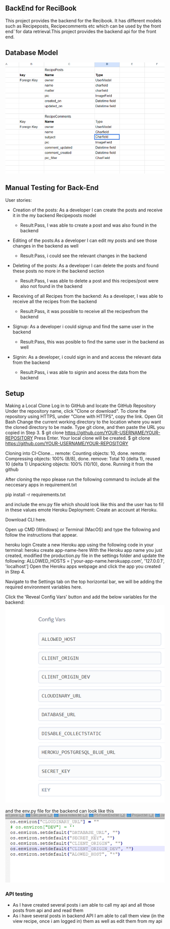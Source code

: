 

## BackEnd for ReciBook

This project provides the backend for the Recibook. It has different models such as Recipeposts, Recipecomments etc which can be used by the front end¨for data retrieval.This project provides the backend api for the front end.

## Database Model
![Database Model](media/P5%20Database%20Model.png)


## Manual Testing for Back-End
User stories:
* Creation of the posts: As a developer I can create the posts and receive it in the my backend Recipeposts model
  * Result:Pass, I was able to create a post and was also found in the backend

* Editing of the posts:As a developer I can edit my posts and see those changes in the backend as well
  * Result:Pass, i could see the relevant changes in the backend

* Deleting of the posts: As a developer I can delete the posts and found these posts no more in the backend section
  * Result:Pass, I was able to delete a post and this recipes/post were also not found in the backend

* Receiving of all Recipes from the backend: As a developer, I was able to receive all the recipes from the backend
  * Result:Pass, it was possible to receive all the recipesfrom the backend

* Signup: As a developer i could signup and find the same user in the backend
  * Result:Pass, this was posible to find the same user in the backend as well

* Signin: As a developer, i could sign in and and access the relevant data from the backend
  * Result:Pass, i was able to signin and acess the data from the backend 


## Setup 
Making a Local Clone
Log in to GitHub and locate the GitHub Repository Under the repository name, click "Clone or download". To clone the repository using HTTPS, under "Clone with HTTPS", copy the link. Open Git Bash Change the current working directory to the location where you want the cloned directory to be made. Type git clone, and then paste the URL you copied in Step 3. $ git clone https://github.com/YOUR-USERNAME/YOUR-REPOSITORY Press Enter. Your local clone will be created. $ git clone https://github.com/YOUR-USERNAME/YOUR-REPOSITORY

Cloning into CI-Clone... remote: Counting objects: 10, done. remote: Compressing objects: 100% (8/8), done. remove: Total 10 (delta 1), reused 10 (delta 1) Unpacking objects: 100% (10/10), done. Running it from the github

After cloning the repo please run the following command to include all the neccesary apps in requirement.txt

pip install -r requirements.txt

and include the env.py file which should look like this and the user has to fill in these values
emote Heroku Deployment:
Create an account at Heroku.

Download CLI here.

Open up CMD (Windows) or Terminal (MacOS) and type the following and follow the instructions that appear.

heroku login Create a new Heroku app using the following code in your terminal: heroku create app-name-here With the Heroku app name you just created, modified the production.py file in the settings folder and update the following: ALLOWED_HOSTS = ['your-app-name.herokuapp.com', '127.0.0.1', 'localhost'] Open the Heroku apps webpage and click the app you created in Step 4.

Navigate to the Settings tab on the top horizontal bar, we will be adding the required environment variables here.

Click the 'Reveal Config Vars' button and add the below variables for the backend:
![Heroku vars](media/Heroku%20vars.png)


and the env.py file for the backend can look like this
![env.py parameteres](media/env%20example.png)

### API testing
- As I have created several posts i am able to call my api and all those posts from api and and read them
- As i have several posts in backend API I am able to call them view (in the view recipe, once i am logged in) them as well 
  as edit them from my api





